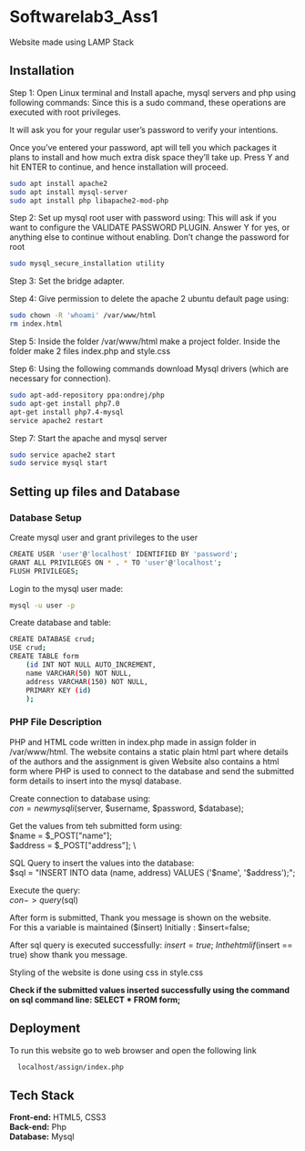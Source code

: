 # Softwarelab3_Ass1
[//]: <> (Question 1)

Website made using LAMP Stack

## Installation
Step 1: Open Linux terminal and Install 
apache, mysql servers and php using following commands:
Since this is a sudo command, these operations are executed with root privileges.

It will ask you for your regular user’s password to verify your intentions.

Once you’ve entered your password, apt will tell you which packages it plans to install and
how much extra disk space they’ll take up. Press Y and hit ENTER to continue, and hence installation will proceed.


```bash
sudo apt install apache2
sudo apt install mysql-server
sudo apt install php libapache2-mod-php

```
Step 2: Set up mysql root user with password using:
This will ask if you want to configure the VALIDATE PASSWORD PLUGIN.
Answer Y for yes, or anything else to continue without enabling.
Don’t change the password for root
```bash
sudo mysql_secure_installation utility 
```
Step 3: Set the bridge adapter. 

Step 4: Give permission to delete the apache 2 ubuntu default 
page using:
```bash
sudo chown -R 'whoami' /var/www/html
rm index.html 
```
Step 5: Inside the folder /var/www/html make a project folder. 
Inside the folder make 2 files index.php and style.css

Step 6: Using the following commands download Mysql drivers 
(which are necessary for connection).
```bash
sudo apt-add-repository ppa:ondrej/php
sudo apt-get install php7.0
apt-get install php7.4-mysql
service apache2 restart
```
Step 7: Start the apache and mysql server
```bash
sudo service apache2 start 
sudo service mysql start
```

## Setting up files and Database
### Database Setup
Create mysql user and grant privileges to the user
```bash
CREATE USER 'user'@'localhost' IDENTIFIED BY 'password';
GRANT ALL PRIVILEGES ON * . * TO 'user'@'localhost';
FLUSH PRIVILEGES; 
```
Login to the mysql user made:
```bash
mysql -u user -p 
```
Create database and table:
```bash
CREATE DATABASE crud;
USE crud;
CREATE TABLE form 
    (id INT NOT NULL AUTO_INCREMENT, 
    name VARCHAR(50) NOT NULL, 
    address VARCHAR(150) NOT NULL, 
    PRIMARY KEY (id)
    );
```
### PHP File Description
PHP and HTML code written in index.php made in assign folder in /var/www/html. 
The website contains a static plain html part where details of the authors and the assignment is given
Website also contains a html form where PHP is used to connect to the database and send the submitted form details to insert into the mysql database.

Create connection to database using: \
$con = new mysqli($server, $username, $password, $database);

Get the values from teh submitted form using: \
$name = $_POST["name"]; \
$address = $_POST["address"]; \

SQL Query to insert the values into the database: \
$sql = "INSERT INTO data (name, address) VALUES ('$name', '$address');";

Execute the query: \
$con->query($sql)

After form is submitted, Thank you message is shown on the website. \
For this a variable is maintained ($insert)
Initially : $insert=false;

After sql query is executed successfully:
$insert=true;\
In the html if($insert == true) show thank you message.



Styling of the website is done using css in style.css

**Check if the submitted values inserted successfully using the command on sql command line:
SELECT * FROM form;**
  
## Deployment
To run this website go to web browser and open the following link
```bash
  localhost/assign/index.php
```
## Tech Stack
**Front-end:** HTML5, CSS3 \
**Back-end:** Php \
**Database:** Mysql
  
